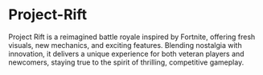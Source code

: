 # Project-Rift
Project Rift is a reimagined battle royale inspired by Fortnite, offering fresh visuals, new mechanics, and exciting features. Blending nostalgia with innovation, it delivers a unique experience for both veteran players and newcomers, staying true to the spirit of thrilling, competitive gameplay.
